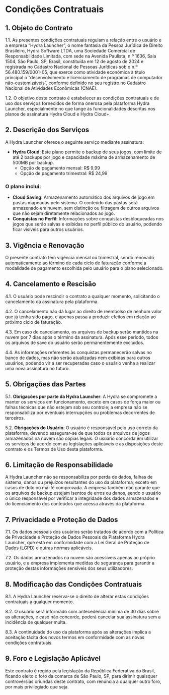 # Condições Contratuais

## 1. Objeto do Contrato

1.1. As presentes condições contratuais regulam a relação entre o usuário e a empresa “Hydra Launcher”, o nome fantasia da Pessoa Jurídica de Direito Brasileiro, Hydra Software LTDA, uma Sociedade Comercial de Responsabilidade Limitada, com sede na Avenida Paulista, n.º 1636, Sala 1504, São Paulo, SP, Brasil, constituída em 12 de agosto de 2024 e registrada no Cadastro Nacional de Pessoas Jurídicas sob o n.º 56.480.159/0001-05, que exerce como atividade económica à título principal o “desenvolvimento e licenciamento de programas de computador não-customizáveis”, conforme definido no seu registro no Cadastro Nacional de Atividades Econômicas (CNAE).

1.2. O objetivo deste contrato é estabelecer as condições contratuais e de uso dos serviços fornecidos de forma onerosa pela plataforma Hydra Launcher, especialmente no que tange às funcionalidades descritas nos planos de assinatura Hydra Cloud e Hydra Cloud+.

## 2. Descrição dos Serviços

A Hydra Launcher oferece o seguinte serviço mediante assinatura:

- **Hydra Cloud**: Este plano permite o backup de seus jogos, com limite de até 2 backups por jogo e capacidade máxima de armazenamento de 500MB por backup.
  - Opção de pagamento mensal: R$ 9,99
  - Opção de pagamento trimestral: R$ 24,99

### O plano inclui:

- **Cloud Saving**: Armazenamento automático dos arquivos de jogo em pastas mapeadas pelo sistema. O conteúdo das pastas será armazenado em nuvem, sem distinção ou filtragem de outros arquivos que não sejam diretamente relacionados ao jogo.
- **Conquistas no Perfil**: Informações sobre conquistas desbloqueadas nos jogos que serão salvas e exibidas no perfil público do usuário, podendo ficar visíveis para outros usuários.

## 3. Vigência e Renovação

O presente contrato tem vigência mensal ou trimestral, sendo renovado automaticamente ao término de cada ciclo de faturação conforme a modalidade de pagamento escolhida pelo usuário para o plano selecionado.

## 4. Cancelamento e Rescisão

4.1. O usuário pode rescindir o contrato a qualquer momento, solicitando o cancelamento da assinatura pela plataforma.

4.2. O cancelamento não dá lugar ao direito de reembolso de nenhum valor que já tenha sido pago, e apenas passa a produzir efeitos em relação ao próximo ciclo de faturação.

4.3. Em caso de cancelamento, os arquivos de backup serão mantidos na nuvem por 7 dias após o término da assinatura. Após esse período, todos os arquivos de save do usuário serão permanentemente excluídos.

4.4. As informações referentes às conquistas permanecerão salvas no banco de dados, mas não serão atualizadas nem exibidas para outros usuários, podendo vir a ser recuperadas caso o usuário venha a realizar uma nova assinatura no futuro.

## 5. Obrigações das Partes

5.1. **Obrigações por parte da Hydra Launcher**: A Hydra se compromete a manter os serviços em funcionamento, exceto em casos de força maior ou falhas técnicas que não estejam sob seu controle; a empresa não se responsabiliza por eventuais interrupções ou problemas decorrentes de terceiros.

5.2. **Obrigações do Usuário**: O usuário é responsável pelo uso correto da plataforma, devendo assegurar-se de que todos os arquivos de jogos armazenados na nuvem são cópias legais. O usuário concorda em utilizar os serviços de acordo com as legislações aplicáveis e as disposições deste contrato e os Termos de Uso desta plataforma.

## 6. Limitação de Responsabilidade

A Hydra Launcher não se responsabiliza por perda de dados, falhas de sistema, danos ou prejuízos resultantes do uso da plataforma, exceto em casos de dolo ou má-fé comprovada. A empresa também não garante que os arquivos de backup estejam isentos de erros ou danos, sendo o usuário o único responsável por verificar a integridade dos dados armazenados e do licenciamento dos conteúdos que acessa através da plataforma.

## 7. Privacidade e Proteção de Dados

7.1. Os dados pessoais dos usuários serão tratados de acordo com a Política de Privacidade e Proteção de Dados Pessoais da Plataforma Hydra Launcher, que está em conformidade com a Lei Geral de Proteção de Dados (LGPD) e outras normas aplicáveis.

7.2. Os dados armazenados na nuvem são acessíveis apenas ao próprio usuário, e a empresa implementa medidas de segurança para garantir a proteção destas informações sensíveis dos seus utilizadores.

## 8. Modificação das Condições Contratuais

8.1. A Hydra Launcher reserva-se o direito de alterar estas condições contratuais a qualquer momento.

8.2. O usuário será informado com antecedência mínima de 30 dias sobre as alterações, e caso não concorde, poderá cancelar sua assinatura sem a incidência de qualquer multa.

8.3. A continuidade do uso da plataforma após as alterações implica a aceitação tácita dos novos termos em conformidade com as novas condições contratuais.

## 9. Foro e Legislação Aplicável

Este contrato é regido pela legislação da República Federativa do Brasil, ficando eleito o foro da comarca de São Paulo, SP, para dirimir quaisquer controvérsias oriundas deste contrato, com renúncia a qualquer outro foro, por mais privilegiado que seja.
